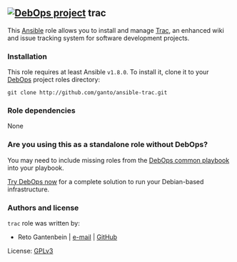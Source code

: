 ## [![DebOps project](http://debops.org/images/debops-small.png)](http://debops.org) trac

This [Ansible](http://ansible.com/) role allows you to install and manage
[Trac](http://trac.edgewall.org/), an enhanced wiki and issue tracking
system for software development projects.

### Installation

This role requires at least Ansible `v1.8.0`. To install it, clone it
to your [DebOps](http://debops.org) project roles directory:

    git clone http://github.com/ganto/ansible-trac.git

### Role dependencies

None

### Are you using this as a standalone role without DebOps?

You may need to include missing roles from the [DebOps common
playbook](https://github.com/debops/debops-playbooks/blob/master/playbooks/common.yml)
into your playbook.

[Try DebOps now](https://github.com/debops/debops) for a complete solution to run your Debian-based infrastructure.

### Authors and license

`trac` role was written by:
- Reto Gantenbein | [e-mail](mailto:reto.gantenbein@linuxmonk.ch) | [GitHub](https://github.com/ganto)

License: [GPLv3](https://tldrlegal.com/license/gnu-general-public-license-v3-%28gpl-3%29)
